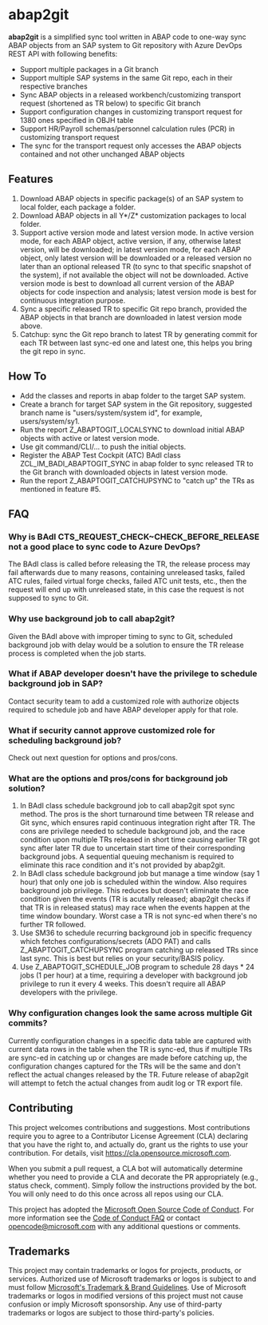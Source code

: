# abap2git

**abap2git** is a simplified sync tool written in ABAP code to one-way sync ABAP objects from an SAP system to Git repository with Azure DevOps REST API with following benefits:
* Support multiple packages in a Git branch
* Support multiple SAP systems in the same Git repo, each in their respective branches
* Sync ABAP objects in a released workbench/customizing transport request (shortened as TR below) to specific Git branch
* Support configuration changes in customizing transport request for 1380 ones specified in OBJH table
* Support HR/Payroll schemas/personnel calculation rules (PCR) in customizing transport request
* The sync for the transport request only accesses the ABAP objects contained and not other unchanged ABAP objects

## Features
1. Download ABAP objects in specific package(s) of an SAP system to local folder, each package a folder.
2. Download ABAP objects in all Y*/Z* customization packages to local folder.
3. Support active version mode and latest version mode. In active version mode, for each ABAP object, active version, if any, otherwise latest version, will be downloaded; in latest version mode, for each ABAP object, only latest version will be downloaded or a released version no later than an optional released TR (to sync to that specific snapshot of the system), if not available the object will not be downloaded. Active version mode is best to download all current version of the ABAP objects for code inspection and analysis; latest version mode is best for continuous integration purpose.
4. Sync a specific released TR to specific Git repo branch, provided the ABAP objects in that branch are downloaded in latest version mode above.
5. Catchup: sync the Git repo branch to latest TR by generating commit for each TR between last sync-ed one and latest one, this helps you bring the git repo in sync.

## How To
* Add the classes and reports in abap folder to the target SAP system.
* Create a branch for target SAP system in the Git repository, suggested branch name is "users/system/system id", for example, users/system/sy1.
* Run the report Z_ABAPTOGIT_LOCALSYNC to download initial ABAP objects with active or latest version mode.
* Use git command/CLI/... to push the initial objects.
* Register the ABAP Test Cockpit (ATC) BAdI class ZCL_IM_BADI_ABAPTOGIT_SYNC in abap folder to sync released TR to the Git branch with downloaded objects in latest version mode.
* Run the report Z_ABAPTOGIT_CATCHUPSYNC to "catch up" the TRs as mentioned in feature #5.

## FAQ
### Why is BAdI CTS_REQUEST_CHECK~CHECK_BEFORE_RELEASE not a good place to sync code to Azure DevOps?
The BAdI class is called before releasing the TR, the release process may fail afterwards due to many reasons, containing unreleased tasks, failed ATC rules, failed virtual forge checks, failed ATC unit tests, etc., then the request will end up with unreleased state, in this case the request is not supposed to sync to Git.

### Why use background job to call abap2git?
Given the BAdI above with improper timing to sync to Git, scheduled background job with delay would be a solution to ensure the TR release process is completed when the job starts.

### What if ABAP developer doesn't have the privilege to schedule background job in SAP?
Contact security team to add a customized role with authorize objects required to schedule job and have ABAP developer apply for that role.

### What if security cannot approve customized role for scheduling background job?
Check out next question for options and pros/cons.

### What are the options and pros/cons for background job solution?
1. In BAdI class schedule background job to call abap2git spot sync method. The pros is the short turnaround time between TR release and Git sync, which ensures rapid continuous integration right after TR. The cons are privilege needed to schedule background job, and the race condition upon multiple TRs released in short time causing earlier TR got sync after later TR due to uncertain start time of their corresponding background jobs. A sequential queuing mechanism is required to eliminate this race condition and it's not provided by abap2git.
2. In BAdI class schedule background job but manage a time window (say 1 hour) that only one job is scheduled within the window. Also requires background job privilege. This reduces but doesn't eliminate the race condition given the events (TR is acutally released; abap2git checks if that TR is in released status) may race when the events happen at the time window boundary. Worst case a TR is not sync-ed when there's no further TR followed.
3. Use SM36 to schedule recurring background job in specific frequency which fetches configurations/secrets (ADO PAT) and calls Z_ABAPTOGIT_CATCHUPSYNC program catching up released TRs since last sync. This is best but relies on your security/BASIS policy.
4. Use Z_ABAPTOGIT_SCHEDULE_JOB program to schedule 28 days \* 24 jobs (1 per hour) at a time, requiring a developer with background job privilege to run it every 4 weeks. This doesn't require all ABAP developers with the privilege.

### Why configuration changes look the same across multiple Git commits?
Currently configuration changes in a specific data table are captured with current data rows in the table when the TR is sync-ed, thus if multiple TRs are sync-ed in catching up or changes are made before catching up, the configuration changes captured for the TRs will be the same and don't reflect the actual changes released by the TR. Future release of abap2git will attempt to fetch the actual changes from audit log or TR export file.

## Contributing

This project welcomes contributions and suggestions.  Most contributions require you to agree to a
Contributor License Agreement (CLA) declaring that you have the right to, and actually do, grant us
the rights to use your contribution. For details, visit https://cla.opensource.microsoft.com.

When you submit a pull request, a CLA bot will automatically determine whether you need to provide
a CLA and decorate the PR appropriately (e.g., status check, comment). Simply follow the instructions
provided by the bot. You will only need to do this once across all repos using our CLA.

This project has adopted the [Microsoft Open Source Code of Conduct](https://opensource.microsoft.com/codeofconduct/).
For more information see the [Code of Conduct FAQ](https://opensource.microsoft.com/codeofconduct/faq/) or
contact [opencode@microsoft.com](mailto:opencode@microsoft.com) with any additional questions or comments.

## Trademarks

This project may contain trademarks or logos for projects, products, or services. Authorized use of Microsoft 
trademarks or logos is subject to and must follow 
[Microsoft's Trademark & Brand Guidelines](https://www.microsoft.com/en-us/legal/intellectualproperty/trademarks/usage/general).
Use of Microsoft trademarks or logos in modified versions of this project must not cause confusion or imply Microsoft sponsorship.
Any use of third-party trademarks or logos are subject to those third-party's policies.
